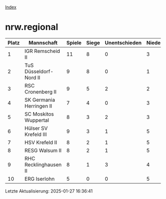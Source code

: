 [Index](./README.md)

# nrw.regional

| Platz |  Mannschaft |  Spiele |  Siege |  Unentschieden |  Niederlagen |  Tore |  Differenz |  Punkte | 
| --- |  --- |  --- |  --- |  --- |  --- |  --- |  --- |  --- |  
|  1 |   IGR Remscheid II |   11 |   8 |   0 |   3 |   76:39 |   37 |   24 |  
|  2 |   TuS Düsseldorf-Nord II |   9 |   8 |   0 |   1 |   57:33 |   24 |   24 |  
|  3 |   RSC Cronenberg II |   9 |   5 |   2 |   2 |   47:37 |   10 |   17 |  
|  4 |   SK Germania Herringen II |   7 |   4 |   0 |   3 |   38:27 |   11 |   12 |  
|  5 |   SC Moskitos Wuppertal |   8 |   3 |   2 |   3 |   45:44 |   1 |   11 |  
|  6 |   Hülser SV Krefeld III |   9 |   3 |   1 |   5 |   38:59 |   -21 |   10 |  
|  7 |   HSV Krefeld II |   8 |   2 |   1 |   5 |   35:37 |   -2 |   7 |  
|  8 |   RESG Walsum II |   8 |   2 |   1 |   5 |   33:66 |   -33 |   7 |  
|  9 |   RHC Recklinghausen II |   8 |   1 |   3 |   4 |   33:41 |   -8 |   6 |  
|  10 |   ERG Iserlohn |   5 |   0 |   0 |   5 |   16:35 |   -19 |   0 |  


Letzte Aktualisierung: 2025-01-27 16:36:41